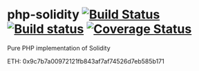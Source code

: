 # php-solidity [![Build Status](https://travis-ci.org/kornrunner/php-solidity.svg?branch=master)](https://travis-ci.org/kornrunner/php-solidity) [![Build status](https://ci.appveyor.com/api/projects/status/pl5n28jrj9ndvl0v/branch/master?svg=true)](https://ci.appveyor.com/project/kornrunner/php-solidity/branch/master) [![Coverage Status](https://coveralls.io/repos/github/kornrunner/php-solidity/badge.svg?branch=master)](https://coveralls.io/github/kornrunner/php-solidity?branch=master)

Pure PHP implementation of Solidity

ETH: 0x9c7b7a00972121fb843af7af74526d7eb585b171
